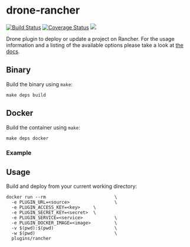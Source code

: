 # drone-rancher

[![Build Status](http://beta.drone.io/api/badges/drone-plugins/drone-rancher/status.svg)](http://beta.drone.io/drone-plugins/drone-rancher)
[![Coverage Status](https://aircover.co/badges/drone-plugins/drone-rancher/coverage.svg)](https://aircover.co/drone-plugins/drone-rancher)
[![](https://badge.imagelayers.io/plugins/drone-rancher:latest.svg)](https://imagelayers.io/?images=plugins/drone-rancher:latest 'Get your own badge on imagelayers.io')

Drone plugin to deploy or update a project on Rancher. For the usage information and a listing of the available options please take a look at [the docs](DOCS.md).

## Binary


Build the binary using `make`:

```
make deps build
```


## Docker

Build the container using `make`:

```
make deps docker
```

### Example

## Usage

Build and deploy from your current working directory:

```
docker run --rm                          \
  -e PLUGIN_URL=<source>                 \
  -e PLUGIN_ACCESS_KEY=<key>     \
  -e PLUGIN_SECRET_KEY=<secret>  \
  -e PLUGIN_SERVICE=<service>            \  
  -e PLUGIN_DOCKER_IMAGE=<image>         \
  -v $(pwd):$(pwd)                       \
  -w $(pwd)                              \
  plugins/rancher 
```
